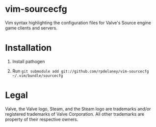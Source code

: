 vim-sourcecfg
=============
Vim syntax highlighting the configuration files for Valve's Source
engine game clients and servers.

Installation
============
1. Install pathogen

2. Run `git submodule add git://github.com/rpdelaney/vim-sourcecfg ~/.vim/bundle/sourcecfg`

Legal
========
Valve, the Valve logo, Steam, and the Steam logo are trademarks and/or
registered trademarks of Valve Corporation. All other trademarks are
property of their respective owners.

<!-- 
vim: ft=markdown wrapmargin=79
-->
